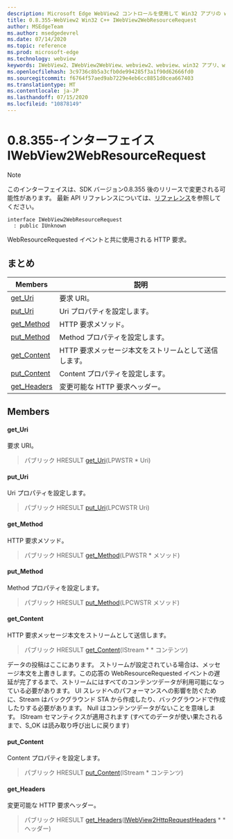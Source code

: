 ```yaml
---
description: Microsoft Edge WebView2 コントロールを使用して Win32 アプリの web コンテンツをホストする
title: 0.8.355-WebView2 Win32 C++ IWebView2WebResourceRequest
author: MSEdgeTeam
ms.author: msedgedevrel
ms.date: 07/14/2020
ms.topic: reference
ms.prod: microsoft-edge
ms.technology: webview
keywords: IWebView2、IWebView2WebView、webview2、webview、win32 アプリ、win32、edge
ms.openlocfilehash: 3c9736c8b5a3cfb0de994285f3a1f90d62666fd0
ms.sourcegitcommit: f6764f57aed9ab7229e4eb6cc8851d0cea667403
ms.translationtype: MT
ms.contentlocale: ja-JP
ms.lasthandoff: 07/15/2020
ms.locfileid: "10878149"
---
```

# 0.8.355-インターフェイス IWebView2WebResourceRequest 

> [!NOTE]
> このインターフェイスは、SDK バージョン0.8.355 後のリリースで変更される可能性があります。 最新 API リファレンスについては、[リファレンス](../../../webview2-api-reference.md)を参照してください。

```
interface IWebView2WebResourceRequest
  : public IUnknown
```

WebResourceRequested イベントと共に使用される HTTP 要求。

## まとめ

 Members                        | 説明
--------------------------------|---------------------------------------------
[get_Uri](#get_uri) | 要求 URI。
[put_Uri](#put_uri) | Uri プロパティを設定します。
[get_Method](#get_method) | HTTP 要求メソッド。
[put_Method](#put_method) | Method プロパティを設定します。
[get_Content](#get_content) | HTTP 要求メッセージ本文をストリームとして送信します。
[put_Content](#put_content) | Content プロパティを設定します。
[get_Headers](#get_headers) | 変更可能な HTTP 要求ヘッダー。

## Members

#### get_Uri 

要求 URI。

> パブリック HRESULT [get_Uri](#get_uri)(LPWSTR * Uri)

#### put_Uri 

Uri プロパティを設定します。

> パブリック HRESULT [put_Uri](#put_uri)(LPCWSTR Uri)

#### get_Method 

HTTP 要求メソッド。

> パブリック HRESULT [get_Method](#get_method)(LPWSTR * メソッド)

#### put_Method 

Method プロパティを設定します。

> パブリック HRESULT [put_Method](#put_method)(LPCWSTR メソッド)

#### get_Content 

HTTP 要求メッセージ本文をストリームとして送信します。

> パブリック HRESULT [get_Content](#get_content)(IStream * * コンテンツ)

データの投稿はここにあります。 ストリームが設定されている場合は、メッセージ本文を上書きします。この応答の WebResourceRequested イベントの遅延が完了するまで、ストリームにはすべてのコンテンツデータが利用可能になっている必要があります。 UI スレッドへのパフォーマンスへの影響を防ぐために、Stream はバックグラウンド STA から作成したり、バックグラウンドで作成したりする必要があります。 Null はコンテンツデータがないことを意味します。 IStream セマンティクスが適用されます (すべてのデータが使い果たされるまで、S_OK は読み取り呼び出しに戻ります)

#### put_Content 

Content プロパティを設定します。

> パブリック HRESULT [put_Content](#put_content)(IStream * コンテンツ)

#### get_Headers 

変更可能な HTTP 要求ヘッダー。

> パブリック HRESULT [get_Headers](#get_headers)([IWebView2HttpRequestHeaders](IWebView2HttpRequestHeaders.md) * * ヘッダー)

